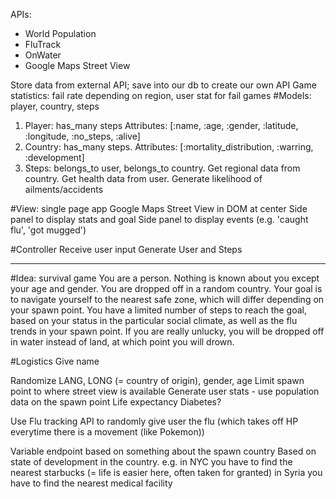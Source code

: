 APIs:
- World Population
- FluTrack
- OnWater
- Google Maps Street View


Store data from external API; save into our db to create our own API
Game statistics: fail rate depending on region, user stat for fail games
#Models: player, country, steps
  1. Player: has_many steps Attributes: [:name, :age, :gender, :latitude, :longitude, :no_steps, :alive]
  2. Country: has_many steps. Attributes: [:mortality_distribution, :warring, :development]
  3. Steps: belongs_to user, belongs_to country. Get regional data from country. Get health data from user. Generate likelihood of ailments/accidents

#View: single page app
  Google Maps Street View in DOM at center
  Side panel to display stats and goal
  Side panel to display events (e.g. 'caught flu', 'got mugged')

#Controller
  Receive user input
  Generate User and Steps

--------------------------------------------------------------------------------------------------------------------------------------------------------------------------
#Idea: survival game
You are a person. Nothing is known about you except your age and gender. You are dropped off in a random country.
Your goal is to navigate yourself to the nearest safe zone, which will differ depending on your spawn point.
You have a limited number of steps to reach the goal, based on your status in the particular social climate, as well as the flu trends in your spawn point.
If you are really unlucky, you will be dropped off in water instead of land, at which point you will drown.

#Logistics
Give name

Randomize LANG, LONG (= country of origin), gender, age
  Limit spawn point to where street view is available
Generate user stats - use population data on the spawn point
  Life expectancy
  Diabetes?

Use Flu tracking API to randomly give user the flu (which takes off HP everytime there is a movement (like Pokemon))

Variable endpoint based on something about the spawn country
  Based on state of development in the country.
      e.g. in NYC you have to find the nearest starbucks (= life is easier here, often taken for granted)
           in Syria you have to find the nearest medical facility
